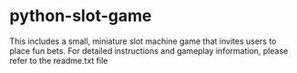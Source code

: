 # python-slot-game
This includes a small, miniature slot machine game that invites users to place fun bets. For detailed instructions and gameplay information, please refer to the readme.txt file
